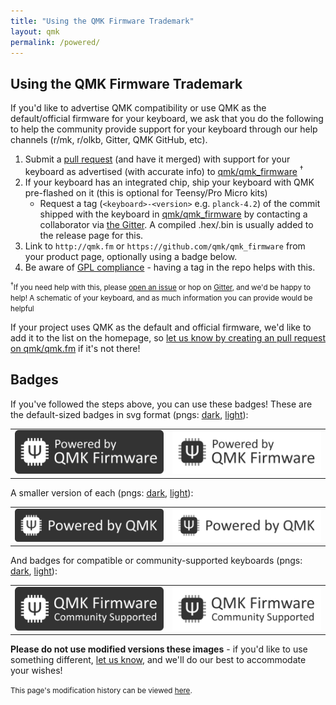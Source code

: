 ```yaml
---
title: "Using the QMK Firmware Trademark"
layout: qmk
permalink: /powered/
---
```

## Using the QMK Firmware Trademark

If you'd like to advertise QMK compatibility or use QMK as the default/official firmware for your keyboard, we ask that you do the following to help the community provide support for your keyboard through our help channels (r/mk, r/olkb, Gitter, QMK GitHub, etc).

1. Submit a [pull request](https://github.com/qmk/qmk_firmware/pulls/) (and have it merged) with support for your keyboard as advertised (with accurate info) to [qmk/qmk_firmware](https://github.com/qmk/qmk_firmware) <sup>†</sup>
2. If your keyboard has an integrated chip, ship your keyboard with QMK pre-flashed on it (this is optional for Teensy/Pro Micro kits)
    - Request a tag (`<keyboard>-<version>` e.g. `planck-4.2`) of the commit shipped with the keyboard in [qmk/qmk_firmware](https://github.com/qmk/qmk_firmware) by contacting a collaborator via [the Gitter](https://gitter.im/qmk/qmk_firmware). A compiled .hex/.bin is usually added to the release page for this.
3. Link to `http://qmk.fm` or `https://github.com/qmk/qmk_firmware` from your product page, optionally using a badge below.
4. Be aware of [GPL compliance](https://fsfe.org/activities/ftf/useful-tips-for-vendors.en.html) - having a tag in the repo helps with this.

<small><sup>†</sup>If you need help with this, please [open an issue](https://github.com/qmk/qmk_firmware/issues) or hop on [Gitter](https://gitter.im/qmk/qmk_firmware), and we'd be happy to help! A schematic of your keyboard, and as much information you can provide would be helpful</small>

If your project uses QMK as the default and official firmware, we'd like to add it to the list on the homepage, so [let us know by creating an pull request on qmk/qmk.fm](https://github.com/qmk/qmk.fm/pulls/) if it's not there!

## Badges

If you've followed the steps above, you can use these badges! These are the default-sized badges in svg format (pngs: [dark](/assets/images/badge-dark.png), [light](/assets/images/badge-light.png)):

<style>
td {
    border: 0;
}
</style>

<table>
    <tr>
        <td><a href="/assets/images/badge-dark.svg"><img src="/assets/images/badge-dark.svg" alt="QMK Badge Dark" /></a></td>
        <td><a href="/assets/images/badge-light.svg"><img src="/assets/images/badge-light.svg" alt="QMK Badge Light" /></a></td>
    </tr>
</table>

A smaller version of each (pngs: [dark](/assets/images/badge-small-dark.png), [light](/assets/images/badge-small-light.png)):

<table>
    <tr>
        <td><a href="/assets/images/badge-small-dark.svg"><img src="/assets/images/badge-small-dark.svg" alt="QMK Badge Small Dark" /></a></td>
        <td><a href="/assets/images/badge-small-light.svg"><img src="/assets/images/badge-small-light.svg" alt="QMK Badge Small Light" /></a></td>
    </tr>
</table>

And badges for compatible or community-supported keyboards (pngs: [dark](/assets/images/badge-community-dark.png), [light](/assets/images/badge-community-light.png)):

<table>
    <tr>
        <td><a href="/assets/images/badge-community-dark.svg"><img src="/assets/images/badge-community-dark.svg" alt="QMK Community Badge Dark" /></a></td>
        <td><a href="/assets/images/badge-community-light.svg"><img src="/assets/images/badge-community-light.svg" alt="QMK Community Badge Light" /></a></td>
    </tr>
</table>

**Please do not use modified versions these images** - if you'd like to use something different, [let us know](https://github.com/qmk/qmk.fm/issues), and we'll do our best to accommodate your wishes!

<small>This page's modification history can be viewed [here](https://github.com/qmk/qmk.fm/commits/gh-pages/_pages/powered.md).</small>
